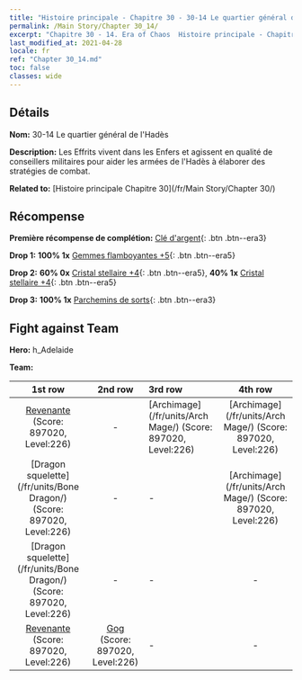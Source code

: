 ```yaml
---
title: "Histoire principale - Chapitre 30 - 30-14 Le quartier général de l'Hadès"
permalink: /Main Story/Chapter 30_14/
excerpt: "Chapitre 30 - 14. Era of Chaos  Histoire principale - Chapitre 30_14. 30-14 Le quartier général de l'Hadès"
last_modified_at: 2021-04-28
locale: fr
ref: "Chapter 30_14.md"
toc: false
classes: wide
---
```


## Détails

 **Nom:** 30-14 Le quartier général de l'Hadès

 **Description:** Les Effrits vivent dans les Enfers et agissent en qualité de conseillers militaires pour aider les armées de l'Hadès à élaborer des stratégies de combat.

 **Related to:** [Histoire principale Chapitre 30](/fr/Main Story/Chapter 30/)

## Récompense

 **Première récompense de complétion:** [Clé d'argent](/ItemsFR/con_693/){: .btn .btn--era3}

 **Drop 1:** **100% 1x** [Gemmes flamboyantes +5](/ItemsFR/mat_100/){: .btn .btn--era5}

 **Drop 2:** **60% 0x** [Cristal stellaire +4](/ItemsFR/mat_94/){: .btn .btn--era5}, **40% 1x** [Cristal stellaire +4](/ItemsFR/mat_94/){: .btn .btn--era5}

 **Drop 3:** **100% 1x** [Parchemins de sorts](/ItemsFR/con_694/){: .btn .btn--era3}


## Fight against Team
 **Hero:** h_Adelaide

 **Team:**


  | 1st row | 2nd row | 3rd row | 4th row |
  |:----:|:----:|:----|:----:|
  | [Revenante](/fr/units/Wight/) (Score: 897020, Level:226)  | - | [Archimage](/fr/units/Arch Mage/) (Score: 897020, Level:226)  | [Archimage](/fr/units/Arch Mage/) (Score: 897020, Level:226)  |
  | [Dragon squelette](/fr/units/Bone Dragon/) (Score: 897020, Level:226)  | - | - | [Archimage](/fr/units/Arch Mage/) (Score: 897020, Level:226)  |
  | [Dragon squelette](/fr/units/Bone Dragon/) (Score: 897020, Level:226)  | - | - | - |
  | [Revenante](/fr/units/Wight/) (Score: 897020, Level:226)  | [Gog](/fr/units/Gog/) (Score: 897020, Level:226)  | - | - |


